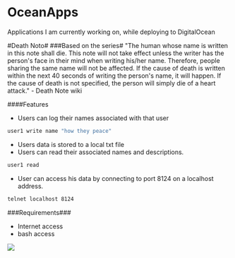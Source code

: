 # OceanApps
Applications I am currently working on, while deploying to DigitalOcean

#Death Noto#
###Based on the series#
"The human whose name is written in this note shall die.
This note will not take effect unless the writer has the person's face in their mind when writing his/her name. Therefore, people sharing the same name will not be affected.
If the cause of death is written within the next 40 seconds of writing the person's name, it will happen.
If the cause of death is not specified, the person will simply die of a heart attack." - Death Note wiki

####Features
 * Users can log their names associated with that user
  ```bash
  user1 write name "how they peace"
  ```

* Users data is stored to a local txt file
* Users can read their associated names and descriptions.
```bash
user1 read
```
* User can access his data by connecting to port 8124 on a localhost address.
```bash
telnet localhost 8124
```

###Requirements###
- Internet access
- bash access


<html>
      
  <a href="URL"><img src = http://i247.photobucket.com/albums/gg160/Mar_Mar_013/Death%20Note/Ryuk-1.jpg > </a>


  </html>
